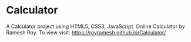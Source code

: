 # Calculator
A Calculator project using HTML5, CSS3, JavaScript.
Online Calculator by Ramesh Roy.
To view visit: https://royramesh.github.io/Calculator/

